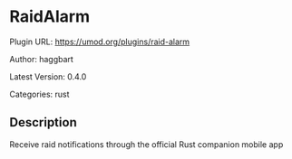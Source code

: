 # RaidAlarm

Plugin URL: https://umod.org/plugins/raid-alarm

Author: haggbart

Latest Version: 0.4.0

Categories: rust

## Description

Receive raid notifications through the official Rust companion mobile app
